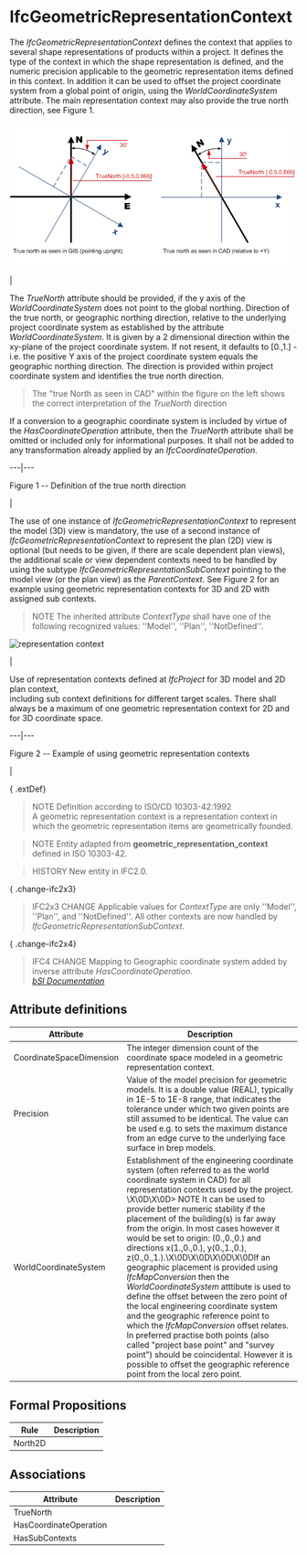 IfcGeometricRepresentationContext
=================================
The _IfcGeometricRepresentationContext_ defines the context that applies to
several shape representations of products within a project. It defines the
type of the context in which the shape representation is defined, and the
numeric precision applicable to the geometric representation items defined in
this context. In addition it can be used to offset the project coordinate
system from a global point of origin, using the _WorldCoordinateSystem_
attribute. The main representation context may also provide the true north
direction, see Figure 1.  
  
  
  
  
![TrueNorth](../figures/ifcgeometricrepresentationcontext_truenorth.png)  
  
|  

  
The _TrueNorth_ attribute should be provided, if the y axis of the
_WorldCoordinateSystem_ does not point to the global northing. Direction of
the true north, or geographic northing direction, relative to the underlying
project coordinate system as established by the attribute
_WorldCoordinateSystem_. It is given by a 2 dimensional direction within the
xy-plane of the project coordinate system. If not resent, it defaults to
[0.,1.] - i.e. the positive Y axis of the project coordinate system equals the
geographic northing direction. The direction is provided within project
coordinate system and identifies the true north direction.

  

>  
>  The "true North as seen in CAD" within the figure on the left shows the
> correct interpretation of the _TrueNorth_ direction  
>

  

  
If a conversion to a geographic coordinate system is included by virtue of the
_HasCoordinateOperation_ attribute, then the _TrueNorth_ attribute shall be
omitted or included only for informational purposes. It shall not be added to
any transformation already applied by an _IfcCoordinateOperation_.

  
  
  
---|---  
  
  

Figure 1 -- Definition of the true north direction

  
  
|  
  
  
  
  
The use of one instance of _IfcGeometricRepresentationContext_ to represent
the model (3D) view is mandatory, the use of a second instance of
_IfcGeometricRepresentationContext_ to represent the plan (2D) view is
optional (but needs to be given, if there are scale dependent plan views), the
additional scale or view dependent contexts need to be handled by using the
subtype _IfcGeometricRepresentationSubContext_ pointing to the model view (or
the plan view) as the _ParentContext_. See Figure 2 for an example using
geometric representation contexts for 3D and 2D with assigned sub contexts.  
  
> NOTE  The inherited attribute _ContextType_ shall have one of the following
> recognized values: ''Model'', ''Plan'', ''NotDefined''.  
  
  
  
  
  
  
![representation
context](../figures/ifcgeometricrepresentationcontext_layout.png)  
  
|  

Use of representation contexts defined at _IfcProject_ for 3D model and 2D
plan context,  
including sub context definitions for different target scales. There shall
always be a maximum of one geometric representation context for 2D and for 3D
coordinate space.

  
  
  
---|---  
  
  

Figure 2 -- Example of using geometric representation contexts

  
  
|  
  
  
  
  
{ .extDef}  
> NOTE  Definition according to ISO/CD 10303-42:1992  
> A geometric representation context is a representation context in which the
> geometric representation items are geometrically founded.  
  
> NOTE  Entity adapted from **geometric_representation_context** defined in
> ISO 10303-42.  
  
> HISTORY  New entity in IFC2.0.  
  
{ .change-ifc2x3}  
> IFC2x3 CHANGE  Applicable values for _ContextType_ are only ''Model'',
> ''Plan'', and ''NotDefined''. All other contexts are now handled by
> _IfcGeometricRepresentationSubContext_.  
  
{ .change-ifc2x4}  
> IFC4 CHANGE  Mapping to Geographic coordinate system added by inverse
> attribute _HasCoordinateOperation_.  
[ _bSI
Documentation_](https://standards.buildingsmart.org/IFC/DEV/IFC4_2/FINAL/HTML/schema/ifcrepresentationresource/lexical/ifcgeometricrepresentationcontext.htm)


Attribute definitions
---------------------
| Attribute                | Description                                                                                                                                                                                                                                                                                                                                                                                                                                                                                                                                                                                                                                                                                                                                                                                                                                                                                                                                          |
|--------------------------|------------------------------------------------------------------------------------------------------------------------------------------------------------------------------------------------------------------------------------------------------------------------------------------------------------------------------------------------------------------------------------------------------------------------------------------------------------------------------------------------------------------------------------------------------------------------------------------------------------------------------------------------------------------------------------------------------------------------------------------------------------------------------------------------------------------------------------------------------------------------------------------------------------------------------------------------------|
| CoordinateSpaceDimension | The integer dimension count of the coordinate space modeled in a geometric representation context.                                                                                                                                                                                                                                                                                                                                                                                                                                                                                                                                                                                                                                                                                                                                                                                                                                                   |
| Precision                | Value of the model precision for geometric models. It is a double value (REAL), typically in 1E-5 to 1E-8 range, that indicates the tolerance under which two given points are still assumed to be identical. The value can be used e.g. to sets the maximum distance from an edge curve to the underlying face surface in brep models.                                                                                                                                                                                                                                                                                                                                                                                                                                                                                                                                                                                                              |
| WorldCoordinateSystem    | Establishment of the engineering coordinate system (often referred to as the world coordinate system in CAD) for all representation contexts used by the project. \X\0D\X\0D> NOTE  It can be used to provide better numeric stability if the placement of the building(s) is far away from the origin. In most cases however it would be set to origin: (0.,0.,0.) and directions x(1.,0.,0.), y(0.,1.,0.), z(0.,0.,1.).\X\0D\X\0D\X\0D\X\0DIf an geographic placement is provided using _IfcMapConversion_ then the _WorldCoordinateSystem_ atttibute is used to define the offset between the zero point of the local engineering coordinate system and the geographic reference point to which the _IfcMapConversion_ offset relates. In preferred practise both points (also called "project base point" and "survey point") should be coincidental. However it is possible to offset the geographic reference point from the local zero point. |

Formal Propositions
-------------------
| Rule    | Description   |
|---------|---------------|
| North2D |               |

Associations
------------
| Attribute              | Description   |
|------------------------|---------------|
| TrueNorth              |               |
| HasCoordinateOperation |               |
| HasSubContexts         |               |

